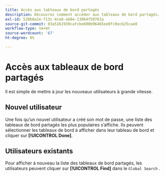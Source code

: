 ```yaml
---
title: Accès aux tableaux de bord partagés
description: Découvrez comment accéder aux tableaux de bord partagés.
exl-id: 528b8a2e-f13c-4ce8-ab8e-13864f50761a
source-git-commit: 03a5161930cafcbe600b96465ee0fc0ecb25cae8
workflow-type: tm+mt
source-wordcount: '67'
ht-degree: 0%

---
```


# Accès aux tableaux de bord partagés

Il est simple de mettre à jour les nouveaux utilisateurs à grande vitesse.

## Nouvel utilisateur

Une fois qu’un nouvel utilisateur a créé son mot de passe, une liste des tableaux de bord partagés les plus populaires s’affiche. Ils peuvent sélectionner les tableaux de bord à afficher dans leur tableau de bord et cliquer sur **[!UICONTROL Done]**.

## Utilisateurs existants

Pour afficher à nouveau la liste des tableaux de bord partagés, les utilisateurs peuvent cliquer sur **[!UICONTROL Find]** dans le `Global Search` .

